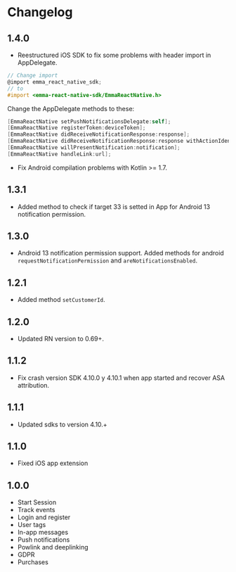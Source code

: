 # Changelog

## 1.4.0

- Reestructured iOS SDK to fix some problems with header import in AppDelegate. 

```objective-c
// Change import 
@import emma_react_native_sdk;
// to
#import <emma-react-native-sdk/EmmaReactNative.h>
````
Change the AppDelegate methods to these:

```objective-c
[EmmaReactNative setPushNotificationsDelegate:self];
[EmmaReactNative registerToken:deviceToken];
[EmmaReactNative didReceiveNotificationResponse:response];
[EmmaReactNative didReceiveNotificationResponse:response withActionIdentifier:response.actionIdentifier];
[EmmaReactNative willPresentNotification:notification];
[EmmaReactNative handleLink:url];
```

- Fix Android compilation problems with Kotlin >= 1.7.

## 1.3.1

- Added method to check if target 33 is setted in App for Android 13 notification permission.

## 1.3.0

- Android 13 notification permission support. Added methods for android `requestNotificationPermission` and `areNotificationsEnabled`.

## 1.2.1

- Added method `setCustomerId`.

## 1.2.0

- Updated RN version to 0.69+.

## 1.1.2

- Fix crash version SDK 4.10.0 y 4.10.1 when app started and recover ASA attribution.

## 1.1.1

- Updated sdks to version 4.10.+

## 1.1.0

- Fixed iOS app extension

## 1.0.0

- Start Session
- Track events
- Login and register
- User tags
- In-app messages
- Push notifications
- Powlink and deeplinking
- GDPR
- Purchases
